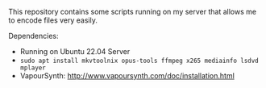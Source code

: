 This repository contains some scripts running on my server that allows me to encode files very easily.

Dependencies:
* Running on Ubuntu 22.04 Server
* `sudo apt install mkvtoolnix opus-tools ffmpeg x265 mediainfo lsdvd mplayer`
* VapourSynth: http://www.vapoursynth.com/doc/installation.html
